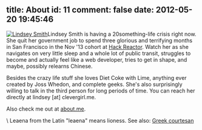 title: About
id: 11
comment: false
date: 2012-05-20 19:45:46
---

[![Lindsey Smith](http://leaena.com/wp-content/uploads/2012/05/2013-08-15-07.43.09-225x300.jpg)](http://leaena.com/wp-content/uploads/2012/05/2013-08-15-07.43.09.jpg)Lindsey Smith is having a 20something-life crisis right now. She quit her government job to spend three glorious and terrifying months in San Francisco in the Nov '13 cohort at [Hack Reactor](http://hackreactor.com). Watch her as she navigates on very little sleep and a whole lot of public transit, struggles to become and actually feel like a web developer, tries to get in shape, and maybe, possibly relearns Chinese.

Besides the crazy life stuff she loves Diet Coke with Lime, anything ever created by Joss Whedon, and complete geeks. She's also surprisingly willing to talk in the third person for long periods of time. You can reach her directly at lindsey [at] clevergirl.me.

Also check me out at [about.me](http://about.me/leaena).

\\ Leaena from the Latin "leaena" means lioness. See also: [Greek courtesan](http://en.wikipedia.org/wiki/Leaena)
